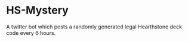 # HS-Mystery
A twitter bot which posts a randomly generated legal Hearthstone deck code every 6 hours.
